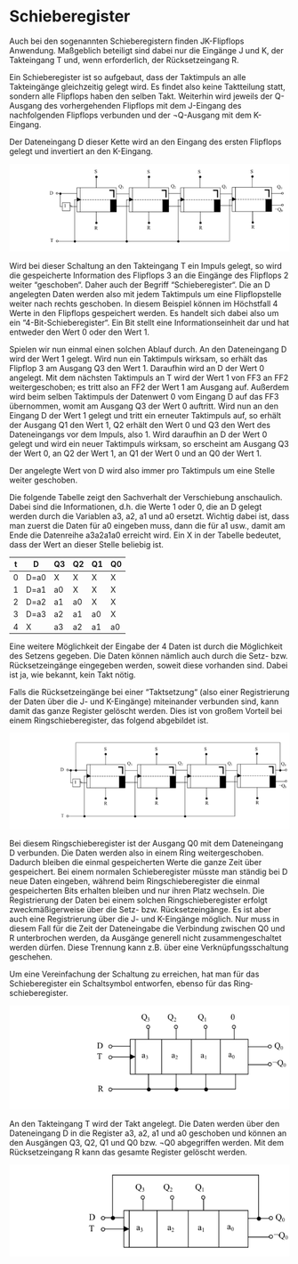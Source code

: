 # Schieberegister
Auch bei den sogenannten Schieberegistern finden JK-Flipflops Anwendung. Maßgeblich beteiligt sind dabei nur die Eingänge J und K, der Takteingang T und, wenn erforderlich, der Rücksetzeingang R.

Ein Schieberegister ist so aufgebaut, dass der Taktimpuls an alle Takteingänge gleichzeitig gelegt wird. Es findet also keine Taktteilung statt, sondern alle Flipflops haben den selben Takt. Weiterhin wird jeweils der Q-Ausgang des vorhergehenden Flipflops mit dem J-Eingang des nachfolgenden Flipflops verbunden und der ¬Q-Ausgang mit dem K-Eingang.

Der Dateneingang D dieser Kette wird an den Eingang des ersten Flipflops gelegt und invertiert an den K-Eingang.

![schaltung](img01.png)

Wird bei dieser Schaltung an den Takteingang T ein Impuls gelegt, so wird die gespeicherte Information des Flipflops 3 an die Eingänge des Flipflops 2 weiter “geschoben“. Daher auch der Begriff “Schieberegister“. Die an D angelegten Daten werden also mit jedem Taktimpuls um eine Flipflopstelle weiter nach rechts geschoben. In diesem Beispiel können im Höchstfall 4 Werte in den Flipflops gespeichert werden. Es handelt sich dabei also um ein “4-Bit-Schieberegister“. Ein Bit stellt eine Informationseinheit dar und hat entweder den Wert 0 oder den Wert 1.

Spielen wir nun einmal einen solchen Ablauf durch. An den Dateneingang D wird der Wert 1 gelegt. Wird nun ein Taktimpuls wirksam, so erhält das Flipflop 3 am Ausgang Q3 den Wert 1. Daraufhin wird an D der Wert 0 angelegt. Mit dem nächsten Taktimpuls an T wird der Wert 1 von FF3 an FF2 weitergeschoben; es tritt also an FF2 der Wert 1 am Ausgang auf. Außerdem wird beim selben Taktimpuls der Datenwert 0 vom Eingang D auf das FF3 übernommen, womit am Ausgang Q3 der Wert 0 auftritt. Wird nun an den Eingang D der Wert 1 gelegt und tritt ein erneuter Taktimpuls auf, so erhält der Ausgang Q1 den Wert 1, Q2 erhält den Wert 0 und Q3 den Wert des Dateneingangs vor dem Impuls, also 1. Wird daraufhin an D der Wert 0 gelegt und wird ein neuer Taktimpuls wirksam, so erscheint am Ausgang Q3 der Wert 0, an Q2 der Wert 1, an Q1 der Wert 0 und an Q0 der Wert 1.

Der angelegte Wert von D wird also immer pro Taktimpuls um eine Stelle weiter geschoben.

Die folgende Tabelle zeigt den Sachverhalt der Verschiebung anschaulich. Dabei sind die Informationen, d.h. die Werte 1 oder 0, die an D gelegt werden durch die Variablen a3, a2, a1 und a0 ersetzt. Wichtig dabei ist, dass man zuerst die Daten für a0 eingeben muss, dann die für a1 usw., damit am Ende die Datenreihe a3a2a1a0 erreicht wird. Ein X in der Tabelle bedeutet, dass der Wert an dieser Stelle beliebig ist.

|  t    |    D    |    Q3    |    Q2    |    Q1    |    Q0   |
|-------|---------|----------|----------|----------|---------|
|  0    |  D=a0   |    X     |    X     |    X     |    X    |
|  1    |  D=a1   |    a0    |    X     |    X     |    X    |
|  2    |  D=a2   |    a1    |    a0    |    X     |    X    |
|  3    |  D=a3   |    a2    |    a1    |    a0    |    X    |
|  4    |   X     |    a3    |    a2    |    a1    |    a0   |

Eine weitere Möglichkeit der Eingabe der 4 Daten ist durch die Möglichkeit des Setzens gegeben. Die Daten können nämlich auch durch die Setz- bzw. Rücksetzeingänge eingegeben werden, soweit diese vorhanden sind. Dabei ist ja, wie bekannt, kein Takt nötig.

Falls die Rücksetzeingänge bei einer “Taktsetzung“ (also einer Registrierung der Daten über die J- und K-Eingänge) miteinander verbunden sind, kann damit das ganze Register gelöscht werden. Dies ist von großem Vorteil bei einem Ringschieberegister, das folgend abgebildet ist.


![schaltung](img02.png)

Bei diesem Ringschieberegister ist der Ausgang Q0 mit dem Dateneingang D verbunden. Die Daten werden also in einem Ring weitergeschoben. Dadurch bleiben die einmal gespeicherten Werte die ganze Zeit über gespeichert. Bei einem normalen Schieberegister müsste man ständig bei D neue Daten eingeben, während beim Ringschieberegister die einmal gespeicherten Bits erhalten bleiben und nur ihren Platz wechseln. Die Registrierung der Daten bei einem solchen Ringschieberegister erfolgt zweckmäßigerweise über die Setz- bzw. Rücksetzeingänge. Es ist aber auch eine Registrierung über die J- und K-Eingänge möglich. Nur muss in diesem Fall für die Zeit der Dateneingabe die Verbindung zwischen Q0 und R unterbrochen werden, da Ausgänge generell nicht zusammengeschaltet werden dürfen. Diese Trennung kann z.B. über eine Verknüpfungs­schaltung geschehen.

Um eine Vereinfachung der Schaltung zu erreichen, hat man für das Schieberegister ein Schaltsymbol entworfen, ebenso für das Ring­schieberegister.


![schaltung](img03.png)

An den Takteingang T wird der Takt angelegt. Die Daten werden über den Dateneingang D in die Register a3, a2, a1 und a0 geschoben und können an den Ausgängen Q3, Q2, Q1 und Q0 bzw. ¬Q0 abgegriffen werden. Mit dem Rücksetzeingang R kann das gesamte Register gelöscht werden.


![schaltung](img04.png)

